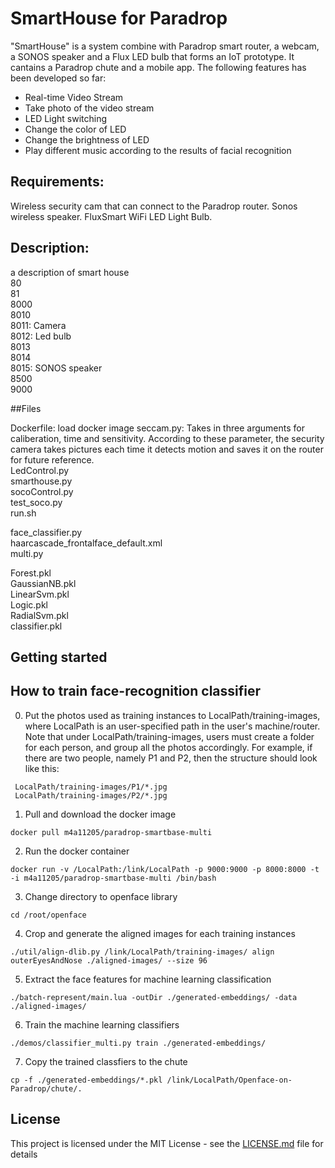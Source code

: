 # SmartHouse for Paradrop
"SmartHouse" is a system combine with Paradrop smart router, a webcam, a SONOS speaker and a Flux LED bulb that forms an IoT prototype. It cantains a Paradrop chute and a mobile app. The following features has been developed so far:
  * Real-time Video Stream
  * Take photo of the video stream
  * LED Light switching
  * Change the color of LED
  * Change the brightness of LED
  * Play different music according to the results of facial recognition

## Requirements:
Wireless security cam that can connect to the Paradrop router. Sonos wireless speaker. FluxSmart WiFi LED Light Bulb.

## Description:
a description of smart house  
80  
81  
8000  
8010  
8011: Camera  
8012: Led bulb  
8013  
8014  
8015: SONOS speaker  
8500  
9000  

##Files

Dockerfile: load docker image
seccam.py: Takes in three arguments for caliberation, time and sensitivity. According to these parameter, the security camera takes pictures each time it detects motion and saves it on the router for future reference.  
LedControl.py  
smarthouse.py  
socoControl.py  
test_soco.py  
run.sh  

face_classifier.py	 
haarcascade_frontalface_default.xml	 
multi.py  

Forest.pkl  	
GaussianNB.pkl	 
LinearSvm.pkl	 
Logic.pkl  
RadialSvm.pkl  
classifier.pkl  

## Getting started


## How to train face-recognition classifier
0. Put the photos used as training instances to LocalPath/training-images, where LocalPath is an user-specified path in the user's machine/router. Note that under LocalPath/training-images, users must create a folder for each person, and group all the photos accordingly. For example, if there are two people, namely P1 and P2, then the structure should look like this:
```
 LocalPath/training-images/P1/*.jpg
 LocalPath/training-images/P2/*.jpg
```

1. Pull and download the docker image
```
docker pull m4a11205/paradrop-smartbase-multi
```

2. Run the docker container
```
docker run -v /LocalPath:/link/LocalPath -p 9000:9000 -p 8000:8000 -t -i m4a11205/paradrop-smartbase-multi /bin/bash
```

3. Change directory to openface library
```
cd /root/openface
```

4. Crop and generate the aligned images for each training instances
```
./util/align-dlib.py /link/LocalPath/training-images/ align outerEyesAndNose ./aligned-images/ --size 96
```

5. Extract the face features for machine learning classification
```
./batch-represent/main.lua -outDir ./generated-embeddings/ -data ./aligned-images/
```

6. Train the machine learning classifiers
```
./demos/classifier_multi.py train ./generated-embeddings/
```

7. Copy the trained classfiers to the chute
```
cp -f ./generated-embeddings/*.pkl /link/LocalPath/Openface-on-Paradrop/chute/.
```

## License
This project is licensed under the MIT License - see the [LICENSE.md](LICENSE.md) file for details
